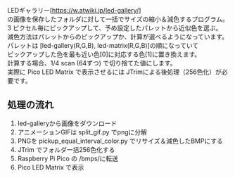 
LEDギャラリー[https://w.atwiki.jp/led-gallery/]  
の画像を保存したフォルダに対して一括でサイズの縮小＆減色するプログラム。  
3 ピクセル毎にピックアップして、予め設定したパレットから近似色を選ぶ。  
減色方法はパレットからのピックアップか、計算が選べるようになっています。  
パレットは [led-gallery(R,G,B), led-matrix(R,G,B)]の順になっていて  
ピックアップした色を最も近い色[0]に対応する色[1]に置き換えます。  
計算する場合、1/4 scan (64ずつ) で切り捨てた値にします。  
実際に Pico LED Matrix で表示させるには JTrimによる後処理（256色化）が必要です。  

## 処理の流れ
1. led-galleryから画像をダウンロード
1. アニメーションGIFは split_gif.py でpngに分解
1. PNGを pickup_equal_interval_color.py でリサイズ＆減色したBMPにする
1. JTrim でフォルダ一括256色化する
1. Raspberry Pi Pico の /bmps/に転送
1. Pico LED Matrix で表示
